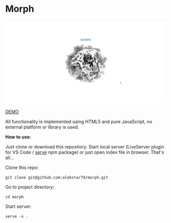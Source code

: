 # Morph

![review](review.gif "Morph")

[DEMO](https://alekstar79.github.io/morph)

All functionality is implemented using HTML5 and pure JavaScript, no external platform or library is used.

**How to use:**

Just clone or download this repository. Start local server
(LiveServer plugin for VS Code / [serve](https://github.com/vercel/serve) npm package)
or just open index file in browser. That's all...

Clone this repo:
```shell
git clone git@github.com:alekstar79/morph.git
```
Go to project directory:
```shell
cd morph
```
Start server:
```shell
serve -s .
```
